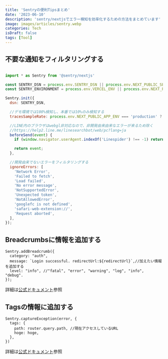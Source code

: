 ```yaml
---
title: 'Sentryの便利Tipsまとめ'
date: '2023-06-10'
description: 'sentry/nextjsでエラー検知を効率化するための方法をまとめています'
image: images/articles/sentry.webp
categories: Tech
isDraft: false
tags: [Tool]
---
```


## 不要な通知をフィルタリングする

```js:sentry.client.config.js

import * as Sentry from '@sentry/nextjs'

const SENTRY_DSN = process.env.SENTRY_DSN || process.env.NEXT_PUBLIC_SENTRY_DSN;
const SENTRY_ENVIRONMENT = process.env.VERCEL_ENV || process.env.NEXT_PUBLIC_VERCEL_ENV || 'development';

Sentry.init({
  dsn: SENTRY_DSN,

  //デモ環境では100%検知し、本番では10%のみ検知する
  tracesSampleRate: process.env.NEXT_PUBLIC_APP_ENV === 'production' ? 0.1 : 1.0,

  //LINE内のブラウザはwebgl非対応なので、非開発由来由来なエラーが来るため除く
  //https://help2.line.me/linesearchbot/web/pc?lang=ja
  beforeSend(event) {
    if (window.navigator.userAgent.indexOf('Linespider') !== -1) return null;

    return event;
  },

  //開発由来でないエラーをフィルタリングする
  ignoreErrors: [
    'Network Error',
    'Failed to fetch',
    'Load failed',
    'No error message',
    'NotSupportedError',
    'Unexpected token',
    'NotAllowedError',
    'googlefc is not defined',
    'safari-web-extension://',
    'Request aborted',
  ],
});

```

## Breadcrumbsに情報を追加する
```js:ログイン成功後
Sentry.addBreadcrumb({
  category: "auth",
  message: `Login successful. redirectUrl:${redirectUrl}`,//加えたい情報を追加する
  level: "info", //"fatal", "error", "warning", "log", "info", "debug".
});
```
詳細は[公式ドキュメント](https://develop.sentry.dev/sdk/event-payloads/breadcrumbs/)参照


## Tagsの情報に追加する
```js:fetchのエラーハンドリング
Sentry.captureException(error, {
  tags: {
    path: router.query.path, //現在アクセスしているURL
    hoge: hoge,
  },
})
```

詳細は[公式ドキュメント](https://docs.sentry.io/platforms/unreal/enriching-events/tags/)参照
